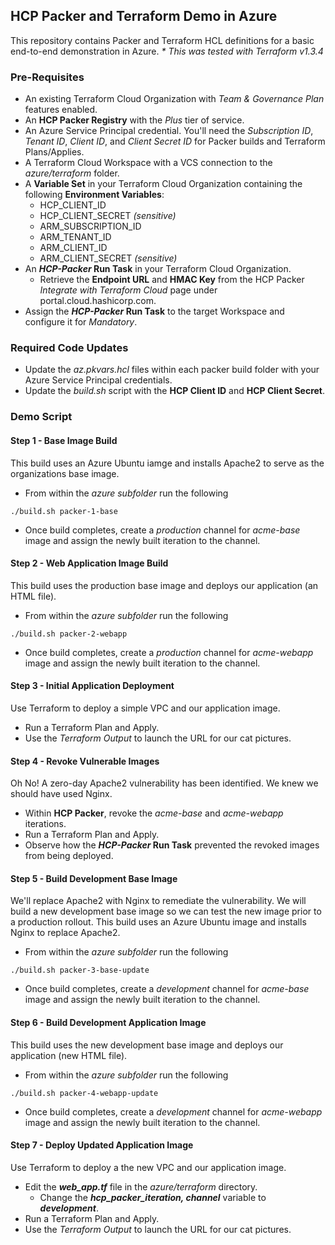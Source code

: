 ## HCP Packer and Terraform Demo in Azure

This repository contains Packer and Terraform HCL definitions for a basic end-to-end demonstration in Azure.
_* This was tested with Terraform v1.3.4_

### Pre-Requisites
- An existing Terraform Cloud Organization with *Team & Governance Plan* features enabled.
- An **HCP Packer Registry** with the *Plus* tier of service.
- An Azure Service Principal credential. You'll need the *Subscription ID*, *Tenant ID*, *Client ID*, and *Client Secret ID* for Packer builds and Terraform Plans/Applies.
- A Terraform Cloud Workspace with a VCS connection to the *azure/terraform* folder.
- A **Variable Set** in your Terraform Cloud Organization containing the following **Environment Variables**:
    - HCP_CLIENT_ID
    - HCP_CLIENT_SECRET *(sensitive)*
    - ARM_SUBSCRIPTION_ID
    - ARM_TENANT_ID
    - ARM_CLIENT_ID
    - ARM_CLIENT_SECRET *(sensitive)*
- An **_HCP-Packer_ Run Task** in your Terraform Cloud Organization.
    - Retrieve the **Endpoint URL** and **HMAC Key** from the HCP Packer *Integrate with Terraform Cloud* page under portal.cloud.hashicorp.com.
- Assign the **_HCP-Packer_ Run Task** to the target Workspace and configure it for _Mandatory_.

### Required Code Updates 
- Update the *az.pkvars.hcl* files within each packer build folder with your Azure Service Principal credentials.
- Update the *build.sh* script with the **HCP Client ID** and **HCP Client Secret**.

### Demo Script

#### Step 1 - Base Image Build
This build uses an Azure Ubuntu iamge and installs Apache2 to serve as the organizations base image.
- From within the *azure subfolder* run the following
```
./build.sh packer-1-base
```
- Once build completes, create a *production* channel for *acme-base* image and assign the newly built iteration to the channel.

#### Step 2 - Web Application Image Build
This build uses the production base image and deploys our application (an HTML file).
- From within the *azure subfolder* run the following
```
./build.sh packer-2-webapp
```
- Once build completes, create a *production* channel for *acme-webapp* image and assign the newly built iteration to the channel.

#### Step 3 - Initial Application Deployment
Use Terraform to deploy a simple VPC and our application image.
- Run a Terraform Plan and Apply.
- Use the *Terraform Output* to launch the URL for our cat pictures.

#### Step 4 - Revoke Vulnerable Images
Oh No!  A zero-day Apache2 vulnerability has been identified.  We knew we should have used Nginx.
- Within **HCP Packer**, revoke the *acme-base* and *acme-webapp* iterations.
- Run a Terraform Plan and Apply.
- Observe how the **_HCP-Packer_ Run Task** prevented the revoked images from being deployed.

#### Step 5 - Build Development Base Image
We'll replace Apache2 with Nginx to remediate the vulnerability.   We will build a new development base image so we can test the new image prior to a production rollout.
This build uses an Azure Ubuntu image and installs Nginx to replace Apache2.
- From within the *azure subfolder* run the following
```
./build.sh packer-3-base-update
```
- Once build completes, create a *development* channel for *acme-base* image and assign the newly built iteration to the channel.

#### Step 6 - Build Development Application Image
This build uses the new development base image and deploys our application (new HTML file).
- From within the *azure subfolder* run the following
```
./build.sh packer-4-webapp-update
```
- Once build completes, create a *development* channel for *acme-webapp* image and assign the newly built iteration to the channel.

#### Step 7 - Deploy Updated Application Image
Use Terraform to deploy a the new VPC and our application image.
- Edit the **_web_app.tf_** file in the *azure/terraform* directory.
    - Change the **_hcp_packer_iteration, channel_** variable to **_development_**.
- Run a Terraform Plan and Apply.
- Use the *Terraform Output* to launch the URL for our cat pictures.
